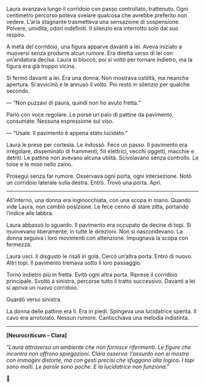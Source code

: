 

Laura avanzava lungo il corridoio con passo controllato, trattenuto. Ogni centimetro percorso poteva svelare qualcosa che avrebbe preferito non vedere. L’aria stagnante trasmetteva una sensazione di sospensione. Polvere, umidità, odori indefiniti. Il silenzio era interrotto solo dal suo respiro.

A metà del corridoio, una figura apparve davanti a lei. Aveva iniziato a muoversi senza produrre alcun rumore. Era diretta verso di lei con un’andatura decisa. Laura si bloccò, poi si voltò per tornare indietro, ma la figura era già troppo vicina.

Si fermò davanti a lei. Era una donna. Non mostrava ostilità, ma neanche apertura. Si avvicinò e le annusò il volto. Poi restò in silenzio per qualche secondo.

— “Non puzzavi di paura, quindi non ho avuto fretta.”

Parlò con voce regolare. Le porse un paio di pattine da pavimento, consumate. Nessuna espressione sul viso.

— “Usale. Il pavimento è appena stato lucidato.”

Laura le prese per cortesia. Le indossò. Fece un passo. Il pavimento era irregolare, disseminato di frammenti, fili elettrici, vecchi oggetti, macchie e detriti. Le pattine non avevano alcuna utilità. Scivolavano senza controllo. Le tolse e le mise nello zaino.

Proseguì senza far rumore. Osservava ogni porta, ogni intersezione. Notò un corridoio laterale sulla destra. Entrò. Trovò una porta. Aprì.

---

All’interno, una donna era inginocchiata, con una scopa in mano. Quando vide Laura, non cambiò posizione. Le fece cenno di stare zitta, portando l’indice alle labbra.

Laura abbassò lo sguardo. Il pavimento era occupato da decine di topi. Si muovevano liberamente, in tutte le direzioni. Non si nascondevano. La donna seguiva i loro movimenti con attenzione. Impugnava la scopa con fermezza.

Laura uscì. Il disgusto le risalì in gola. Cercò un’altra porta. Entrò di nuovo. Altri topi. Il pavimento tremava sotto il loro passaggio.

Tornò indietro più in fretta. Evitò ogni altra porta. Riprese il corridoio principale. Svoltò a sinistra, percorse tutto il tratto successivo. Davanti a lei si apriva un nuovo corridoio.

Guardò verso sinistra.

La donna delle pattine era lì. Era in piedi. Spingeva una lucidatrice spenta. Il cavo era arrotolato. Nessun rumore. Canticchiava una melodia indistinta.

---

**\[Neurocriticum – Clara]**

*"Laura attraversa un ambiente che non fornisce riferimenti. Le figure che incontra non offrono spiegazioni. Clara osserva: l’assurdo non si mostra con immagini distorte, ma con gesti precisi che sfuggono alla logica. I topi sono molti. Le parole sono poche. E la lucidatrice non funziona."*

🛑
